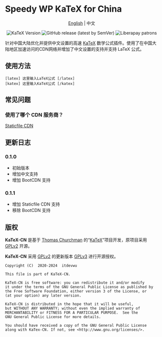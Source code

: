 # Speedy WP KaTeX for China

<div align="center">

[English](README.md) | 中文

![KaTeX Version](https://img.shields.io/badge/KaTeX-v0.13.2-blue)
![GitHub release (latest by SemVer)](https://img.shields.io/github/downloads/itdevwu/KaTeX-CN/latest/total?sort=semver)
![Liberapay patrons](https://img.shields.io/liberapay/patrons/itdevwu)

</div>

针对中国大陆优化并提供中文设置的高速 [KaTeX](https://katex.org) 数学公式插件。使用了在中国大陆地区加速访问的CDN网络并增加了中文设置的支持并支持 LaTeX 公式。

## 使用方法

```text
[latex] 这里输入LaTeX公式 [/latex]
[katex] 这里输入KaTeX公式 [/katex]
```

## 常见问题

### 使用了哪个 CDN 服务商？

[Staticfile CDN](https://staticfile.org/)

## 更新日志

### 0.1.0

* 初始版本
* 增加中文支持
* 增加 BootCDN 支持

### 0.1.1

* 增加 Staticfile CDN 支持
* 移除 BootCDN 支持

## 版权

**KaTeX-CN** 是基于 [Thomas Churchman](https://churchman.nl) 的“[KaTeX](https://wordpress.org/plugins/katex)”项目开发，原项目采用 [GPLv2](https://opensource.org/licenses/GPL-2.0) 开源。

**KaTeX-CN** 采用 [GPLv2](https://opensource.org/licenses/GPL-2.0) 的更新版本 [GPLv3](https://opensource.org/licenses/GPL-3.0) 进行开源授权。

```text
Copyright (C)  2020-2024  itdevwu

This file is part of KaTeX-CN.

KaTeX-CN is free software: you can redistribute it and/or modify
it under the terms of the GNU General Public License as published by
the Free Software Foundation, either version 3 of the License, or 
(at your option) any later version.

KaTeX-CN is distributed in the hope that it will be useful,
but WITHOUT ANY WARRANTY; without even the implied warranty of
MERCHANTABILITY or FITNESS FOR A PARTICULAR PURPOSE.  See the
GNU General Public License for more details.

You should have received a copy of the GNU General Public License
along with KaTex-CN. If not, see <http://www.gnu.org/licenses/>.
```
